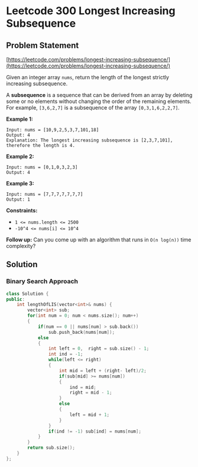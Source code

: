 # Leetcode 300 Longest Increasing Subsequence

## Problem Statement

[https://leetcode.com/problems/longest-increasing-subsequence/](https://leetcode.com/problems/longest-increasing-subsequence/)

Given an integer array `nums`, return the length of the longest strictly increasing subsequence.

A **subsequence** is a sequence that can be derived from an array by deleting some or no elements without changing the order of the remaining elements. For example, `[3,6,2,7]` is a subsequence of the array `[0,3,1,6,2,2,7]`.

**Example 1:**

```text
Input: nums = [10,9,2,5,3,7,101,18]
Output: 4
Explanation: The longest increasing subsequence is [2,3,7,101], therefore the length is 4.
```

**Example 2:**

```text
Input: nums = [0,1,0,3,2,3]
Output: 4
```

**Example 3:**

```text
Input: nums = [7,7,7,7,7,7,7]
Output: 1
```

**Constraints:**

* `1 <= nums.length <= 2500`
* `-10^4 <= nums[i] <= 10^4`

**Follow up:** Can you come up with an algorithm that runs in `O(n log(n))` time complexity?

## Solution

### Binary Search Approach

```cpp
class Solution {
public:
    int lengthOfLIS(vector<int>& nums) {
        vector<int> sub;
        for(int num = 0; num < nums.size(); num++)
        {
            if(num == 0 || nums[num] > sub.back())
                sub.push_back(nums[num]);
            else
            {
                int left = 0,  right = sub.size() - 1;
                int ind = -1;
                while(left <= right)
                {
                    int mid = left + (right- left)/2;
                    if(sub[mid] >= nums[num])
                    {
                        ind = mid;
                        right = mid - 1;
                    }
                    else
                    {
                        left = mid + 1;
                    }     
                }
                if(ind != -1) sub[ind] = nums[num];
            }
        }
        return sub.size();
    }
};
```

